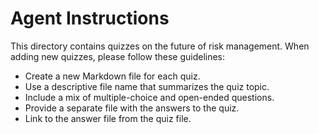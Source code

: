 # Agent Instructions

This directory contains quizzes on the future of risk management. When adding new quizzes, please follow these guidelines:

- Create a new Markdown file for each quiz.
- Use a descriptive file name that summarizes the quiz topic.
- Include a mix of multiple-choice and open-ended questions.
- Provide a separate file with the answers to the quiz.
- Link to the answer file from the quiz file.
